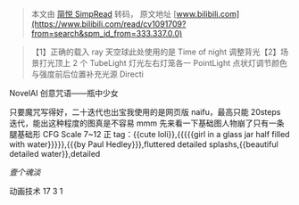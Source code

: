 > 本文由 [简悦 SimpRead](http://ksria.com/simpread/) 转码， 原文地址 [www.bilibili.com](https://www.bilibili.com/read/cv1091709?from=search&spm_id_from=333.337.0.0)

> 【1】正确的载入 ray 天空球此处使用的是 Time of night 调整背光【2】场景打光顶上 2 个 TubeLight 灯光左右灯笼各一 PointLight 点状灯调节颜色与强度前后位置补充光源 Directi

NovelAI 创意咒语——瓶中少女

只要魔咒写得好，二十迭代也出宝我使用的是网页版 naifu，最高只能 20steps 迭代，能出这种程度的图真是不容易 mmm 先来看一下基础图人物崩了只有一条腿基础形 CFG Scale 7~12 正 tag：{{cute loli}},{{{{{girl in a glass jar half filled with water}}}}},{{{by Paul Hedley}}},fluttered detailed splashs,{{beautiful detailed water}},detailed

_壹个魂淡_

动画技术 17 3 1